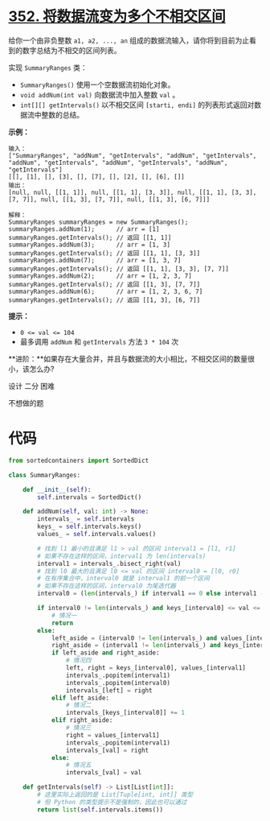 # [352. 将数据流变为多个不相交区间](https://leetcode-cn.com/problems/data-stream-as-disjoint-intervals/)

 给你一个由非负整数 `a1, a2, ..., an` 组成的数据流输入，请你将到目前为止看到的数字总结为不相交的区间列表。

实现 `SummaryRanges` 类：

- `SummaryRanges()` 使用一个空数据流初始化对象。
- `void addNum(int val)` 向数据流中加入整数 `val` 。
- `int[][] getIntervals()` 以不相交区间 `[starti, endi]` 的列表形式返回对数据流中整数的总结。

 

**示例：**

```
输入：
["SummaryRanges", "addNum", "getIntervals", "addNum", "getIntervals", "addNum", "getIntervals", "addNum", "getIntervals", "addNum", "getIntervals"]
[[], [1], [], [3], [], [7], [], [2], [], [6], []]
输出：
[null, null, [[1, 1]], null, [[1, 1], [3, 3]], null, [[1, 1], [3, 3], [7, 7]], null, [[1, 3], [7, 7]], null, [[1, 3], [6, 7]]]

解释：
SummaryRanges summaryRanges = new SummaryRanges();
summaryRanges.addNum(1);      // arr = [1]
summaryRanges.getIntervals(); // 返回 [[1, 1]]
summaryRanges.addNum(3);      // arr = [1, 3]
summaryRanges.getIntervals(); // 返回 [[1, 1], [3, 3]]
summaryRanges.addNum(7);      // arr = [1, 3, 7]
summaryRanges.getIntervals(); // 返回 [[1, 1], [3, 3], [7, 7]]
summaryRanges.addNum(2);      // arr = [1, 2, 3, 7]
summaryRanges.getIntervals(); // 返回 [[1, 3], [7, 7]]
summaryRanges.addNum(6);      // arr = [1, 2, 3, 6, 7]
summaryRanges.getIntervals(); // 返回 [[1, 3], [6, 7]]
```

 

**提示：**

- `0 <= val <= 104`
- 最多调用 `addNum` 和 `getIntervals` 方法 `3 * 104` 次

 

**进阶：**如果存在大量合并，并且与数据流的大小相比，不相交区间的数量很小，该怎么办?

设计 二分 困难

不想做的题

# 代码

```python
from sortedcontainers import SortedDict

class SummaryRanges:

    def __init__(self):
        self.intervals = SortedDict()

    def addNum(self, val: int) -> None:
        intervals_ = self.intervals
        keys_ = self.intervals.keys()
        values_ = self.intervals.values()

        # 找到 l1 最小的且满足 l1 > val 的区间 interval1 = [l1, r1]
        # 如果不存在这样的区间，interval1 为 len(intervals)
        interval1 = intervals_.bisect_right(val)
        # 找到 l0 最大的且满足 l0 <= val 的区间 interval0 = [l0, r0]
        # 在有序集合中，interval0 就是 interval1 的前一个区间
        # 如果不存在这样的区间，interval0 为尾迭代器
        interval0 = (len(intervals_) if interval1 == 0 else interval1 - 1)

        if interval0 != len(intervals_) and keys_[interval0] <= val <= values_[interval0]:
            # 情况一
            return
        else:
            left_aside = (interval0 != len(intervals_) and values_[interval0] + 1 == val)
            right_aside = (interval1 != len(intervals_) and keys_[interval1] - 1 == val)
            if left_aside and right_aside:
                # 情况四
                left, right = keys_[interval0], values_[interval1]
                intervals_.popitem(interval1)
                intervals_.popitem(interval0)
                intervals_[left] = right
            elif left_aside:
                # 情况二
                intervals_[keys_[interval0]] += 1
            elif right_aside:
                # 情况三
                right = values_[interval1]
                intervals_.popitem(interval1)
                intervals_[val] = right
            else:
                # 情况五
                intervals_[val] = val

    def getIntervals(self) -> List[List[int]]:
        # 这里实际上返回的是 List[Tuple[int, int]] 类型
        # 但 Python 的类型提示不是强制的，因此也可以通过
        return list(self.intervals.items())
```

